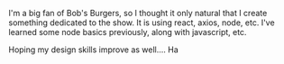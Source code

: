 I'm a big fan of Bob's Burgers, so I thought it only natural that I create something dedicated to the show.
It is using react, axios, node, etc. 
I've learned some node basics previously, along with javascript, etc.




Hoping my design skills improve as well.... Ha
